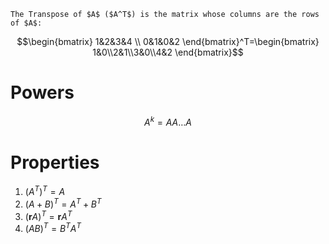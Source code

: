 	The Transpose of $A$ ($A^T$) is the matrix whose columns are the rows of $A$:

$$\begin{bmatrix} 1&2&3&4 \\ 0&1&0&2  \end{bmatrix}^T=\begin{bmatrix} 1&0\\2&1\\3&0\\4&2 \end{bmatrix}$$
# Powers
$$A^k=AA\dots A$$
# Properties

1. $(A^T)^T=A$
2. $(A+B)^T=A^T+B^T$
3. $(\mathbf{r}A)^T=\mathbf{r}A^T$ 
4. $(AB)^T=B^TA^T$ 